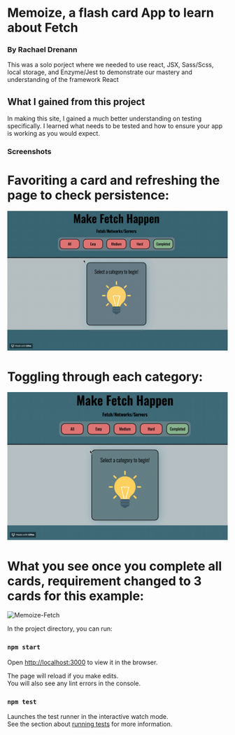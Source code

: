 # Memoize, a flash card App to learn about Fetch
### By Rachael Drenann


This was a solo porject where we needed to use react, JSX, Sass/Scss, local storage, and Enzyme/Jest to demonstrate our mastery and understanding of the framework React

## What I gained from this project
In making this site, I gained a much better understanding on testing specifically. I learned what needs to be tested and how to ensure your app is working as you would expect.
### Screenshots
# Favoriting a card and refreshing the page to check persistence:


![Memoize-Fetch](favorites.gif)
# Toggling through each category:


![Memoize-Fetch](Toggle.gif)
# What you see once you complete all cards, requirement changed to 3 cards for this example:


![Memoize-Fetch](Fetch.gif)

In the project directory, you can run:

### `npm start`

Open [http://localhost:3000](http://localhost:3000) to view it in the browser.

The page will reload if you make edits.<br>
You will also see any lint errors in the console.

### `npm test`

Launches the test runner in the interactive watch mode.<br>
See the section about [running tests](https://facebook.github.io/create-react-app/docs/running-tests) for more information.

